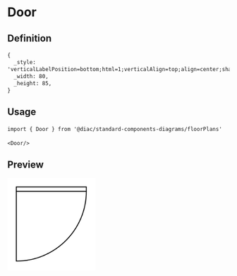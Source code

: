 # Door

## Definition

```
{
  _style: 'verticalLabelPosition=bottom;html=1;verticalAlign=top;align=center;shape=mxgraph.floorplan.doorLeft;aspect=fixed;',
  _width: 80,
  _height: 85,
}
```

## Usage

```
import { Door } from '@diac/standard-components-diagrams/floorPlans'

<Door/>
```

## Preview

<img src="./door.png" width="200"/>
